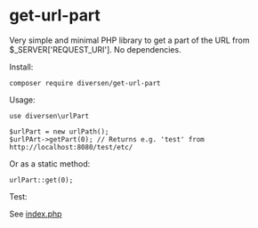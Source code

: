 # get-url-part

Very simple and minimal PHP library to get a part of the URL from 
$_SERVER['REQUEST_URI']. No dependencies. 

Install: 

    composer require diversen/get-url-part

Usage:

    use diversen\urlPart

    $urlPart = new urlPath();
    $urlPArt->getPart(0); // Returns e.g. 'test' from http://localhost:8080/test/etc/

Or as a static method: 

    urlPart::get(0);

Test: 

See [index.php](index.php)
